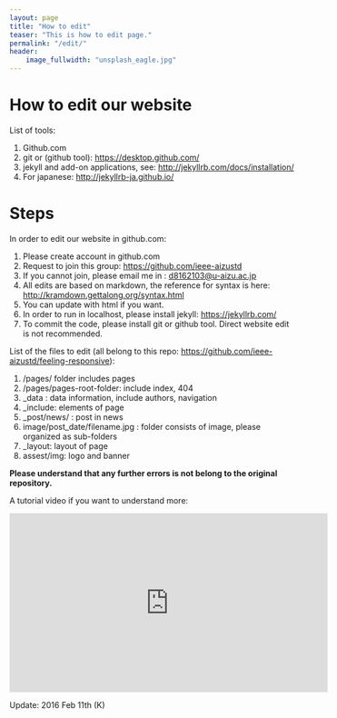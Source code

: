 ```yaml
---
layout: page
title: "How to edit"
teaser: "This is how to edit page."
permalink: "/edit/"
header:
    image_fullwidth: "unsplash_eagle.jpg"
---
```

# How to edit our website
List of tools:

1. Github.com
2. git or (github tool): <https://desktop.github.com/>
3. jekyll and add-on applications, see: <http://jekyllrb.com/docs/installation/>
4. For japanese: <http://jekyllrb-ja.github.io/>

# Steps
In order to edit our website in github.com:

1. Please create account in github.com 
2. Request to join this group: <https://github.com/ieee-aizustd> 
3. If you cannot join, please email me in : <d8162103@u-aizu.ac.jp>
4. All edits are based on markdown, the reference for syntax is here: <http://kramdown.gettalong.org/syntax.html>
5. You can update with html if you want.
5. In order to run in localhost, please install jekyll: <https://jekyllrb.com/>
6. To commit the code, please install git or github tool. Direct website edit is not recommended.

List of the files to edit (all belong to this repo: <https://github.com/ieee-aizustd/feeling-responsive>):

1. /pages/ folder includes pages
2. /pages/pages-root-folder: include index, 404
3. _data : data information, include authors, navigation
4. _include: elements of page
5. _post/news/ : post in news
6. image/post_date/filename.jpg : folder consists of image, please organized as sub-folders
7. _layout: layout of page
8. assest/img: logo and banner


**Please understand that any further errors is not belong to the original repository.**

A tutorial video if you want to understand more:

<iframe width="560" height="315" src="https://www.youtube.com/embed/iWowJBRMtpc" frameborder="0" allowfullscreen></iframe>

Update: 2016 Feb 11th (K)

